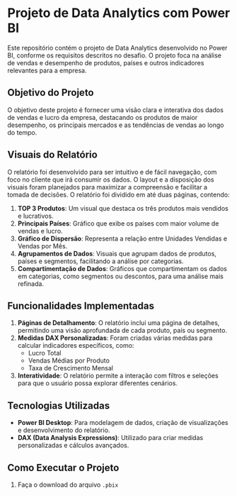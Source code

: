 # Projeto de Data Analytics com Power BI

Este repositório contém o projeto de Data Analytics desenvolvido no Power BI, conforme os requisitos descritos no desafio. O projeto foca na análise de vendas e desempenho de produtos, países e outros indicadores relevantes para a empresa.

## Objetivo do Projeto

O objetivo deste projeto é fornecer uma visão clara e interativa dos dados de vendas e lucro da empresa, destacando os produtos de maior desempenho, os principais mercados e as tendências de vendas ao longo do tempo.

## Visuais do Relatório

O relatório foi desenvolvido para ser intuitivo e de fácil navegação, com foco no cliente que irá consumir os dados. O layout e a disposição dos visuais foram planejados para maximizar a compreensão e facilitar a tomada de decisões. O relatório foi dividido em até duas páginas, contendo:

1. **TOP 3 Produtos**: Um visual que destaca os três produtos mais vendidos e lucrativos.
2. **Principais Países**: Gráfico que exibe os países com maior volume de vendas e lucro.
3. **Gráfico de Dispersão**: Representa a relação entre Unidades Vendidas e Vendas por Mês.
4. **Agrupamentos de Dados**: Visuais que agrupam dados de produtos, países e segmentos, facilitando a análise por categorias.
5. **Compartimentação de Dados**: Gráficos que compartimentam os dados em categorias, como segmentos ou descontos, para uma análise mais refinada.

## Funcionalidades Implementadas

1. **Páginas de Detalhamento**: O relatório inclui uma página de detalhes, permitindo uma visão aprofundada de cada produto, país ou segmento.
2. **Medidas DAX Personalizadas**: Foram criadas várias medidas para calcular indicadores específicos, como:
   - Lucro Total
   - Vendas Médias por Produto
   - Taxa de Crescimento Mensal
3. **Interatividade**: O relatório permite a interação com filtros e seleções para que o usuário possa explorar diferentes cenários.

## Tecnologias Utilizadas

- **Power BI Desktop**: Para modelagem de dados, criação de visualizações e desenvolvimento do relatório.
- **DAX (Data Analysis Expressions)**: Utilizado para criar medidas personalizadas e cálculos avançados.

## Como Executar o Projeto

1. Faça o download do arquivo `.pbix`
